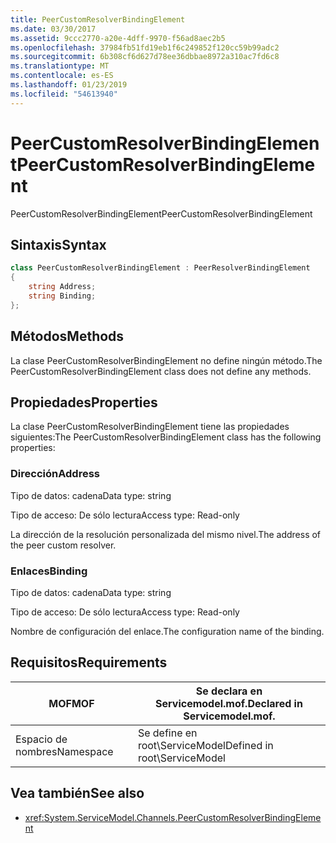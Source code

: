 ```yaml
---
title: PeerCustomResolverBindingElement
ms.date: 03/30/2017
ms.assetid: 9ccc2770-a20e-4dff-9970-f56ad8aec2b5
ms.openlocfilehash: 37984fb51fd19eb1f6c249852f120cc59b99adc2
ms.sourcegitcommit: 6b308cf6d627d78ee36dbbae8972a310ac7fd6c8
ms.translationtype: MT
ms.contentlocale: es-ES
ms.lasthandoff: 01/23/2019
ms.locfileid: "54613940"
---
```

# <a name="peercustomresolverbindingelement"></a><span data-ttu-id="14393-102">PeerCustomResolverBindingElement</span><span class="sxs-lookup"><span data-stu-id="14393-102">PeerCustomResolverBindingElement</span></span>
<span data-ttu-id="14393-103">PeerCustomResolverBindingElement</span><span class="sxs-lookup"><span data-stu-id="14393-103">PeerCustomResolverBindingElement</span></span>  
  
## <a name="syntax"></a><span data-ttu-id="14393-104">Sintaxis</span><span class="sxs-lookup"><span data-stu-id="14393-104">Syntax</span></span>  
```csharp
class PeerCustomResolverBindingElement : PeerResolverBindingElement
{  
    string Address;
    string Binding;
};
```  
  
## <a name="methods"></a><span data-ttu-id="14393-105">Métodos</span><span class="sxs-lookup"><span data-stu-id="14393-105">Methods</span></span>  
 <span data-ttu-id="14393-106">La clase PeerCustomResolverBindingElement no define ningún método.</span><span class="sxs-lookup"><span data-stu-id="14393-106">The PeerCustomResolverBindingElement class does not define any methods.</span></span>  
  
## <a name="properties"></a><span data-ttu-id="14393-107">Propiedades</span><span class="sxs-lookup"><span data-stu-id="14393-107">Properties</span></span>  
 <span data-ttu-id="14393-108">La clase PeerCustomResolverBindingElement tiene las propiedades siguientes:</span><span class="sxs-lookup"><span data-stu-id="14393-108">The PeerCustomResolverBindingElement class has the following properties:</span></span>  
  
### <a name="address"></a><span data-ttu-id="14393-109">Dirección</span><span class="sxs-lookup"><span data-stu-id="14393-109">Address</span></span>  
 <span data-ttu-id="14393-110">Tipo de datos: cadena</span><span class="sxs-lookup"><span data-stu-id="14393-110">Data type: string</span></span>  
  
 <span data-ttu-id="14393-111">Tipo de acceso: De sólo lectura</span><span class="sxs-lookup"><span data-stu-id="14393-111">Access type: Read-only</span></span>  
  
 <span data-ttu-id="14393-112">La dirección de la resolución personalizada del mismo nivel.</span><span class="sxs-lookup"><span data-stu-id="14393-112">The address of the peer custom resolver.</span></span>  
  
### <a name="binding"></a><span data-ttu-id="14393-113">Enlaces</span><span class="sxs-lookup"><span data-stu-id="14393-113">Binding</span></span>  
 <span data-ttu-id="14393-114">Tipo de datos: cadena</span><span class="sxs-lookup"><span data-stu-id="14393-114">Data type: string</span></span>  
  
 <span data-ttu-id="14393-115">Tipo de acceso: De sólo lectura</span><span class="sxs-lookup"><span data-stu-id="14393-115">Access type: Read-only</span></span>  
  
 <span data-ttu-id="14393-116">Nombre de configuración del enlace.</span><span class="sxs-lookup"><span data-stu-id="14393-116">The configuration name of the binding.</span></span>  
  
## <a name="requirements"></a><span data-ttu-id="14393-117">Requisitos</span><span class="sxs-lookup"><span data-stu-id="14393-117">Requirements</span></span>  
  
|<span data-ttu-id="14393-118">MOF</span><span class="sxs-lookup"><span data-stu-id="14393-118">MOF</span></span>|<span data-ttu-id="14393-119">Se declara en Servicemodel.mof.</span><span class="sxs-lookup"><span data-stu-id="14393-119">Declared in Servicemodel.mof.</span></span>|  
|---------|-----------------------------------|  
|<span data-ttu-id="14393-120">Espacio de nombres</span><span class="sxs-lookup"><span data-stu-id="14393-120">Namespace</span></span>|<span data-ttu-id="14393-121">Se define en root\ServiceModel</span><span class="sxs-lookup"><span data-stu-id="14393-121">Defined in root\ServiceModel</span></span>|  
  
## <a name="see-also"></a><span data-ttu-id="14393-122">Vea también</span><span class="sxs-lookup"><span data-stu-id="14393-122">See also</span></span>
- <xref:System.ServiceModel.Channels.PeerCustomResolverBindingElement>
